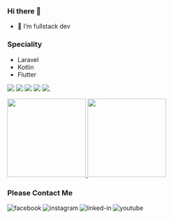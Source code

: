 ### Hi there 👋

<!--
**codebysaad/codebysaad** is a ✨ _special_ ✨ repository because its `README.md` (this file) appears on your GitHub profile.

Here are some ideas to get you started:

- 🔭 I’m currently working on ...
- 🌱 I’m currently learning ...
- 👯 I’m looking to collaborate on ...
- 🤔 I’m looking for help with ...
- 💬 Ask me about ...
- 📫 How to reach me: ...
- 😄 Pronouns: ...
- ⚡ Fun fact: ...
-->

- 🌱 I’m fullstack dev

### Speciality
- Laravel
- Kotlin
- Flutter

![](http://github-profile-summary-cards.vercel.app/api/cards/profile-details?username=codebysaad&theme=github_dark)
![](http://github-profile-summary-cards.vercel.app/api/cards/repos-per-language?username=codebysaad&theme=github_dark&exclude=HTML)
![](http://github-profile-summary-cards.vercel.app/api/cards/most-commit-language?username=codebysaad&theme=github_dark&exclude=HTML,Blade,CSS)
![](http://github-profile-summary-cards.vercel.app/api/cards/stats?username=codebysaad&theme=github_dark)
![](http://github-profile-summary-cards.vercel.app/api/cards/productive-time?username=codebysaad&theme=github_dark&utcOffset=7).

<p align="left">
  <a href="https://github.com/codebysaad">
    <img height="180em"  src="https://github-readme-stats.vercel.app/api?username=codebysaad&count_private=true&theme=vue-dark&show_icons=true" />
    <img height="180em"  src="https://github-readme-stats.vercel.app/api/top-langs/?username=codebysaad&layout=compact&theme=vue-dark" />
  </a>  
</p>

### Please Contact Me

[<img align="left" alt="facebook" src="https://img.shields.io/badge/facebook-%231877F2.svg?&style=for-the-badge&logo=facebook&logoColor=white" />](https://www.facebook.com/saad.fauzi.sf/)

[<img align="left" alt="instagram" src="https://img.shields.io/badge/Instagram-%23E4405F.svg?&style=for-the-badge&logo=instagram&logoColor=white" />](https://instagram.com/rep.gaming)

[<img align="left" alt="linked-in" src="https://img.shields.io/badge/linkedin-%230077B5.svg?&style=for-the-badge&logo=linkedin&logoColor=white" />](https://www.linkedin.com/in/saad-fauzi-456690141)

[<img align="left" alt="youtube" src="https://img.shields.io/badge/youtube-%23FF0001.svg?&style=for-the-badge&logo=youtube&logoColor=white" />](https://www.youtube.com/channel/UCQe6oIyN-FSKwyt6E6LL97A)
